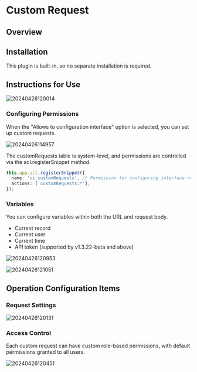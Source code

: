 # Custom Request
<PluginInfo name="action-custom-request"></PluginInfo>

## Overview

## Installation

This plugin is built-in, so no separate installation is required.

## Instructions for Use

![20240426120014](https://static-docs.nocobase.com/20240426120014.png)

### Configuring Permissions

When the "Allows to configuration interface" option is selected, you can set up custom requests.

![20240426114957](https://static-docs.nocobase.com/20240426114957.png)

The customRequests table is system-level, and permissions are controlled via the acl.registerSnippet method.

```typescript
this.app.acl.registerSnippet({
  name: 'ui.customRequests', // Permission for configuring interface related to ui.*
  actions: ['customRequests:*'],
});
```
### Variables

You can configure variables within both the URL and request body.

- Current record
- Current user
- Current time
- API token (supported by v1.3.22-beta and above)

![20240426120953](https://static-docs.nocobase.com/20240426120953.png)

![20240426121051](https://static-docs.nocobase.com/20240426121051.png)

## Operation Configuration Items

### Request Settings

![20240426120131](https://static-docs.nocobase.com/20240426120131.png)

### Access Control

Each custom request can have custom role-based permissions, with default permissions granted to all users.

![20240426120451](https://static-docs.nocobase.com/20240426120451.png)
